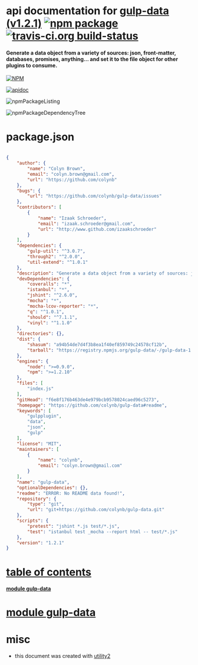 # api documentation for  [gulp-data (v1.2.1)](https://github.com/colynb/gulp-data#readme)  [![npm package](https://img.shields.io/npm/v/npmdoc-gulp-data.svg?style=flat-square)](https://www.npmjs.org/package/npmdoc-gulp-data) [![travis-ci.org build-status](https://api.travis-ci.org/npmdoc/node-npmdoc-gulp-data.svg)](https://travis-ci.org/npmdoc/node-npmdoc-gulp-data)
#### Generate a data object from a variety of sources: json, front-matter, databases, promises, anything... and set it to the file object for other plugins to consume.

[![NPM](https://nodei.co/npm/gulp-data.png?downloads=true)](https://www.npmjs.com/package/gulp-data)

[![apidoc](https://npmdoc.github.io/node-npmdoc-gulp-data/build/screenCapture.buildNpmdoc.browser._2Fhome_2Ftravis_2Fbuild_2Fnpmdoc_2Fnode-npmdoc-gulp-data_2Ftmp_2Fbuild_2Fapidoc.html.png)](https://npmdoc.github.io/node-npmdoc-gulp-data/build..beta..travis-ci.org/apidoc.html)

![npmPackageListing](https://npmdoc.github.io/node-npmdoc-gulp-data/build/screenCapture.npmPackageListing.svg)

![npmPackageDependencyTree](https://npmdoc.github.io/node-npmdoc-gulp-data/build/screenCapture.npmPackageDependencyTree.svg)



# package.json

```json

{
    "author": {
        "name": "Colyn Brown",
        "email": "colyn.brown@gmail.com",
        "url": "https://github.com/colynb"
    },
    "bugs": {
        "url": "https://github.com/colynb/gulp-data/issues"
    },
    "contributors": [
        {
            "name": "Izaak Schroeder",
            "email": "izaak.schroeder@gmail.com",
            "url": "http://www.github.com/izaakschroeder"
        }
    ],
    "dependencies": {
        "gulp-util": "^3.0.7",
        "through2": "^2.0.0",
        "util-extend": "^1.0.1"
    },
    "description": "Generate a data object from a variety of sources: json, front-matter, databases, promises, anything... and set it to the file object for other plugins to consume.",
    "devDependencies": {
        "coveralls": "*",
        "istanbul": "*",
        "jshint": "^2.6.0",
        "mocha": "*",
        "mocha-lcov-reporter": "*",
        "q": "^1.0.1",
        "should": "^7.1.1",
        "vinyl": "^1.1.0"
    },
    "directories": {},
    "dist": {
        "shasum": "a94b54de7d4f3b8ea1f40ef859749c24578cf12b",
        "tarball": "https://registry.npmjs.org/gulp-data/-/gulp-data-1.2.1.tgz"
    },
    "engines": {
        "node": ">=0.9.0",
        "npm": ">=1.2.10"
    },
    "files": [
        "index.js"
    ],
    "gitHead": "f6e8f176b463de4e979bcb9578024caed96c5273",
    "homepage": "https://github.com/colynb/gulp-data#readme",
    "keywords": [
        "gulpplugin",
        "data",
        "json",
        "gulp"
    ],
    "license": "MIT",
    "maintainers": [
        {
            "name": "colynb",
            "email": "colyn.brown@gmail.com"
        }
    ],
    "name": "gulp-data",
    "optionalDependencies": {},
    "readme": "ERROR: No README data found!",
    "repository": {
        "type": "git",
        "url": "git+https://github.com/colynb/gulp-data.git"
    },
    "scripts": {
        "pretest": "jshint *.js test/*.js",
        "test": "istanbul test _mocha --report html -- test/*.js"
    },
    "version": "1.2.1"
}
```



# <a name="apidoc.tableOfContents"></a>[table of contents](#apidoc.tableOfContents)

#### [module gulp-data](#apidoc.module.gulp-data)



# <a name="apidoc.module.gulp-data"></a>[module gulp-data](#apidoc.module.gulp-data)



# misc
- this document was created with [utility2](https://github.com/kaizhu256/node-utility2)
